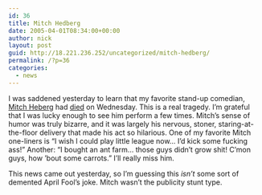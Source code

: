 ```yaml
---
id: 36
title: Mitch Hedberg
date: 2005-04-01T08:34:00+00:00
author: nick
layout: post
guid: http://18.221.236.252/uncategorized/mitch-hedberg/
permalink: /?p=36
categories:
  - news
---
```

I was saddened yesterday to learn that my favorite stand-up comedian, [Mitch Heberg](http://www.mitchhedberg.net/) had [died](http://story.news.yahoo.com/news?tmpl=story&cid=492&e=7&u=/ap/obit_hedberg) on Wednesday. This is a real tragedy. I&#8217;m grateful that I was lucky enough to see him perform a few times. Mitch&#8217;s sense of humor was truly bizarre, and it was largely his nervous, stoner, staring-at-the-floor delivery that made his act so hilarious. One of my favorite Mitch one-liners is &#8220;I wish I could play little league now&#8230; I&#8217;d kick some fucking ass!&#8221; Another: &#8220;I bought an ant farm&#8230; those guys didn&#8217;t grow shit! C&#8217;mon guys, how &#8217;bout some carrots.&#8221; I&#8217;ll really miss him.

This news came out yesterday, so I&#8217;m guessing this _isn&#8217;t_ some sort of demented April Fool&#8217;s joke. Mitch wasn&#8217;t the publicity stunt type.